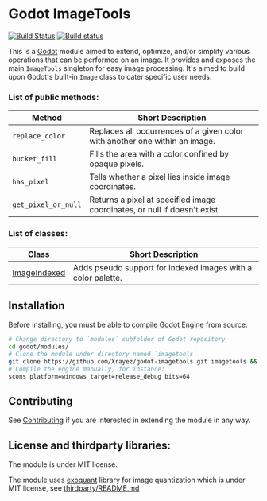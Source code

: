 # Godot ImageTools

[![Build Status](https://travis-ci.com/Xrayez/godot-imagetools.svg?branch=master-gd3)](https://travis-ci.com/Xrayez/godot-imagetools)
[![Build status](https://ci.appveyor.com/api/projects/status/tbtra8e221si05bq/branch/master-gd3?svg=true)](https://ci.appveyor.com/project/Xrayez/godot-imagetools/branch/master-gd3)

This is a [Godot](https://github.com/godotengine/godot) module aimed to extend, optimize, and/or simplify various operations that can
be performed on an image. It provides and exposes the main `ImageTools` singleton for easy image processing. It's aimed to build upon Godot's built-in `Image` class to cater specific user needs.

### List of public methods:
| Method              | Short Description                                                           |
|---------------------|-----------------------------------------------------------------------------|
| `replace_color`     | Replaces all occurrences of a given color with another one within an image. |
| `bucket_fill`       | Fills the area with a color confined by opaque pixels.                      |
| `has_pixel`         | Tells whether a pixel lies inside image coordinates.                        |
| `get_pixel_or_null` | Returns a pixel at specified image coordinates, or null if doesn't exist.   |

### List of classes:

| Class        | Short Description                                                                                          |
|----------------|----------------------------------------------------------------------------------------------------|
| [ImageIndexed](classes/descriptions/ImageIndexed.md) | Adds pseudo support for indexed images with a color palette. |

## Installation

Before installing, you must be able to 
[compile Godot Engine](https://docs.godotengine.org/en/latest/development/compiling/) 
from source.

```bash
# Change directory to `modules` subfolder of Godot repository
cd godot/modules/
# Clone the module under directory named `imagetools`
git clone https://github.com/Xrayez/godot-imagetools.git imagetools && cd ..
# Compile the engine manually, for instance:
scons platform=windows target=release_debug bits=64
```
     
## Contributing
     
See [Contributing](CONTRIBUTING.md) if you are interested in extending the module in any way.

## License and thirdparty libraries:
The module is under MIT license.

The module uses [exoquant](https://github.com/exoticorn/exoquant) library for image
quantization which is under MIT license, see [thirdparty/README.md](thirdparty/README.md)
